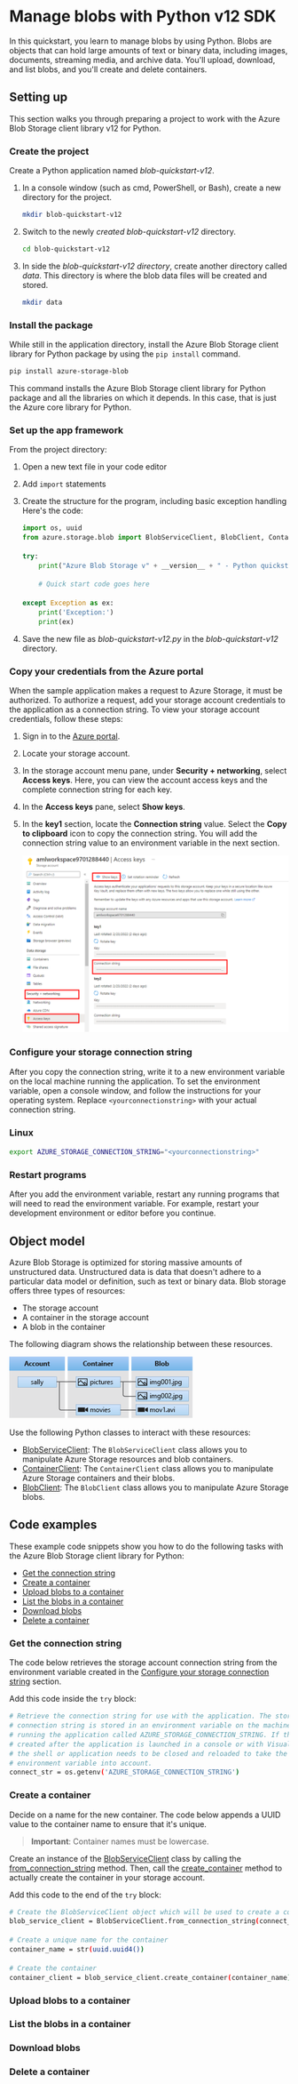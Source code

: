# Manage blobs with Python v12 SDK
In this quickstart, you learn to manage blobs by using Python. Blobs are objects that can hold large amounts of text or binary data, including images, documents, streaming media, and archive data. You'll upload, download, and list blobs, and you'll create and delete containers.

## Setting up
This section walks you through preparing a project to work with the Azure Blob Storage client library v12 for Python.

### Create the project
Create a Python application named *blob-quickstart-v12*.

1. In a console window (such as cmd, PowerShell, or Bash), create a new directory for the project.

    ```bash
    mkdir blob-quickstart-v12
    ```

2. Switch to the newly *created blob-quickstart-v12* directory.
    ```bash
    cd blob-quickstart-v12
    ```

3. In side the *blob-quickstart-v12 directory*, create another directory called *data*. This directory is where the blob data files will be created and stored.
    
    ```bash
    mkdir data
    ```

### Install the package
While still in the application directory, install the Azure Blob Storage client library for Python package by using the `pip install` command.

```bash
pip install azure-storage-blob
```

This command installs the Azure Blob Storage client library for Python package and all the libraries on which it depends. In this case, that is just the Azure core library for Python.

### Set up the app framework
From the project directory:

1. Open a new text file in your code editor
2. Add `import` statements
3. Create the structure for the program, including basic exception handling
    Here's the code:
    
    ```python
    import os, uuid
    from azure.storage.blob import BlobServiceClient, BlobClient, ContainerClient, __version__

    try:
        print("Azure Blob Storage v" + __version__ + " - Python quickstart sample")

        # Quick start code goes here

    except Exception as ex:
        print('Exception:')
        print(ex)
    ```
    
4. Save the new file as *blob-quickstart-v12.py* in the *blob-quickstart-v12* directory.

### Copy your credentials from the Azure portal
When the sample application makes a request to Azure Storage, it must be authorized. To authorize a request, add your storage account credentials to the application as a connection string. To view your storage account credentials, follow these steps:

1. Sign in to the [Azure portal](https://portal.azure.com/).
2. Locate your storage account.
3. In the storage account menu pane, under **Security + networking**, select **Access keys**. Here, you can view the account access keys and the complete connection string for each key.

4. In the **Access keys** pane, select **Show keys**.
5. In the **key1** section, locate the **Connection string** value. Select the **Copy to clipboard** icon to copy the connection string. You will add the connection string value to an environment variable in the next section.


    ![Access keys](assets/storage-account-access-key.png)

### Configure your storage connection string
After you copy the connection string, write it to a new environment variable on the local machine running the application. To set the environment variable, open a console window, and follow the instructions for your operating system. Replace `<yourconnectionstring>` with your actual connection string.

### Linux
```bash
export AZURE_STORAGE_CONNECTION_STRING="<yourconnectionstring>"
```

### Restart programs
After you add the environment variable, restart any running programs that will need to read the environment variable. For example, restart your development environment or editor before you continue.

## Object model
Azure Blob Storage is optimized for storing massive amounts of unstructured data. Unstructured data is data that doesn't adhere to a particular data model or definition, such as text or binary data. Blob storage offers three types of resources:

- The storage account
- A container in the storage account
- A blob in the container

The following diagram shows the relationship between these resources.

![Blob storage](assets/blob-storage-structure.png)


Use the following Python classes to interact with these resources:

- [BlobServiceClient](https://docs.microsoft.com/en-us/python/api/azure-storage-blob/azure.storage.blob.blobserviceclient): The `BlobServiceClient` class allows you to manipulate Azure Storage resources and blob containers.
- [ContainerClient](https://docs.microsoft.com/en-us/python/api/azure-storage-blob/azure.storage.blob.containerclient): The `ContainerClient` class allows you to manipulate Azure Storage containers and their blobs.
- [BlobClient](https://docs.microsoft.com/en-us/python/api/azure-storage-blob/azure.storage.blob.blobclient): The `BlobClient` class allows you to manipulate Azure Storage blobs.

## Code examples
These example code snippets show you how to do the following tasks with the Azure Blob Storage client library for Python:

- [Get the connection string](#get-the-connection-string)
- [Create a container](#create-a-container)
- [Upload blobs to a container](#upload-blobs-to-a-container)
- [List the blobs in a container](#list-the-blobs-in-a-container)
- [Download blobs](#download-blobs)
- [Delete a container](#delete-a-container)

### Get the connection string
The code below retrieves the storage account connection string from the environment variable created in the [Configure your storage connection string](#configure-your-storage-connection-string) section.

Add this code inside the `try` block:

```bash
# Retrieve the connection string for use with the application. The storage
# connection string is stored in an environment variable on the machine
# running the application called AZURE_STORAGE_CONNECTION_STRING. If the environment variable is
# created after the application is launched in a console or with Visual Studio,
# the shell or application needs to be closed and reloaded to take the
# environment variable into account.
connect_str = os.getenv('AZURE_STORAGE_CONNECTION_STRING')
```

### Create a container
Decide on a name for the new container. The code below appends a UUID value to the container name to ensure that it's unique.

> **Important**: Container names must be lowercase.

Create an instance of the [BlobServiceClient](https://docs.microsoft.com/en-us/python/api/azure-storage-blob/azure.storage.blob.blobserviceclient) class by calling the [from_connection_string](https://docs.microsoft.com/en-us/python/api/azure-storage-blob/azure.storage.blob.blobserviceclient#from-connection-string-conn-str--credential-none----kwargs-) method. Then, call the [create_container](https://docs.microsoft.com/en-us/python/api/azure-storage-blob/azure.storage.blob.blobserviceclient#create-container-name--metadata-none--public-access-none----kwargs-) method to actually create the container in your storage account.

Add this code to the end of the `try` block:

```bash
# Create the BlobServiceClient object which will be used to create a container client
blob_service_client = BlobServiceClient.from_connection_string(connect_str)

# Create a unique name for the container
container_name = str(uuid.uuid4())

# Create the container
container_client = blob_service_client.create_container(container_name)
```




### Upload blobs to a container


### List the blobs in a container


### Download blobs


### Delete a container


